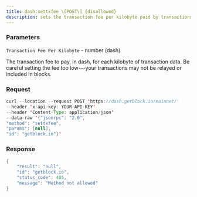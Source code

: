 ```yaml
---
title: dash:settxfee \[POST\] {disallowed}
description: sets the transaction fee per kilobyte paid by transactions created bythis wallet.
---
```


### Parameters


`Transaction Fee Per Kilobyte` - number (dash)

The transaction fee to pay, in dash, for each kilobyte of transaction
data. Be careful setting the fee too low---your transactions may not be
relayed or included in blocks.

### Request

``` java
curl --location --request POST 'https://dash.getblock.io/mainnet/' 
--header 'x-api-key: YOUR-API-KEY' 
--header 'Content-Type: application/json' 
--data-raw '{"jsonrpc": "2.0",
"method": "settxfee",
"params": [null],
"id": "getblock.io"}'
```

###  Response

``` java
{
    "result": "null",
    "id": "getblock.io",
    "status_code": 405,
    "message": "Method not allowed"
}
```

